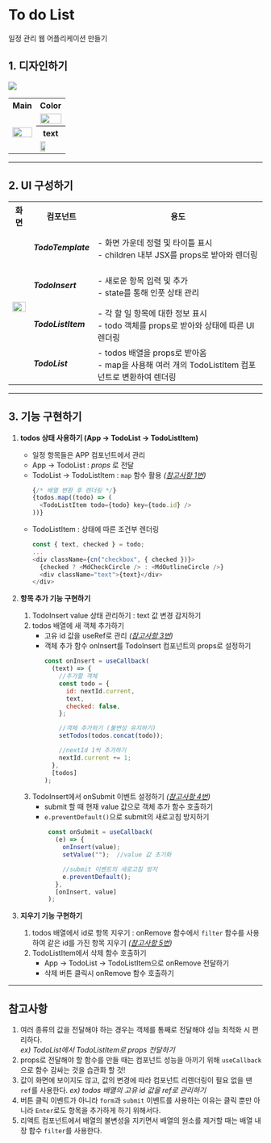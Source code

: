 # To do List
일정 관리 웹 어플리케이션 만들기



## 1. 디자인하기
<img src="https://img.shields.io/badge/adobexd-FF61F6?style=for-the-badge&logo=adobexd&logoColor=white">

<table>
 <tr>
  <th>Main</th>
  <th>Color</th>
 </tr>
 <tr>
  <td rowspan="3"><img width="100%" src="https://github.com/OhHyeonJu0415/React-handling-skills/assets/71424881/f1a38022-ce84-4370-acee-36f599bdc977"/></td>
  <td><img width="100%" src="https://github.com/OhHyeonJu0415/React-handling-skills/assets/71424881/525642a7-1b0b-4a09-9145-69be0cb89704"/></td>
 </tr>
 <tr>
  <th>text</th>
 </tr>
 <tr>
  <td><img width="50%" src="https://github.com/OhHyeonJu0415/React-handling-skills/assets/71424881/c5e43b95-227a-45b4-8701-59541f2ac7a3"/></td>
 </tr>
</table>



---

## 2. UI 구성하기

<table>
 <tr>
    <th>화면</th>
    <th>컴포넌트</th>
    <th>용도</th>
  </tr>
  <tr>
    <td rowspan="4"><img width="100%" src="https://github.com/OhHyeonJu0415/React-handling-skills/assets/71424881/93c4a636-d5a4-4cd6-b162-db382fb7d601"/></td>
    <td><h5>TodoTemplate<h5/></td>
    <td>- 화면 가운데 정렬 및 타이틀 표시<br>- children 내부 JSX를 props로 받아와 렌더링</td>
  </tr>
  <tr>
     <td><h5>TodoInsert<h5/></td>
     <td>- 새로운 항목 입력 및 추가<br>- state를 통해 인풋 상태 관리</td>
  </tr>
  <tr>
     <td><h5>TodoListItem<h5/></td>
     <td>- 각 할 일 항목에 대한 정보 표시<br>- todo 객체를 props로 받아와 상태에 따른 UI 렌더링</td>
  </tr>
  <tr>
     <td><h5>TodoList<h5/></td>
     <td>- todos 배열을 props로 받아옴<br>- map을 사용해 여러 개의 TodoListItem 컴포넌트로 변환하여 렌더링</td>
  </tr>
</table>

---

## 3. 기능 구현하기

1. __todos 상태 사용하기 (App -> TodoList -> TodoListItem)__
   * 일정 항목들은 APP 컴포넌트에서 관리
   * App -> TodoList : _props_ 로 전달
   * TodoList -> TodoListItem : `map` 함수 활용 _([참고사항 1번](#참고사항))_
       ```javascript
     {/* 배열 변환 후 렌더링 */}
       {todos.map((todo) => (
         <TodoListItem todo={todo} key={todo.id} />
       ))}
       ```
   * TodoListItem : 상태에 따른 조건부 렌더링
      ```javascript
      const { text, checked } = todo;
      ...
      <div className={cn("checkbox", { checked })}>
        {checked ? <MdCheckCircle /> : <MdOutlineCircle />}
        <div className="text">{text}</div>
      </div>
      ```


2. __항목 추가 기능 구현하기__
   1. TodoInsert value 상태 관리하기 : text 값 변경 감지하기
   2. todos 배열에 새 객체 추가하기
      * 고유 id 값을 useRef로 관리 _([참고사항 3번](#참고사항))_
      * 객체 추가 함수 onInsert를 TodoInsert 컴포넌트의 props로 설정하기
         ```javascript
         const onInsert = useCallback(
           (text) => {
             //추가할 객체
             const todo = {
               id: nextId.current,
               text,
               checked: false,
             };
       
             //객체 추가하기 (불변성 유지하기)
             setTodos(todos.concat(todo));
       
             //nextId 1씩 추가하기
             nextId.current += 1;
           },
           [todos]
         );
         ```
   3. TodoInsert에서 onSubmit 이벤트 설정하기 _([참고사항 4번](#참고사항))_
      * submit 할 때 현재 value 값으로 객체 추가 함수 호출하기
      * `e.preventDefault()`으로 submit의 새로고침 방지하기
         ```javascript
          const onSubmit = useCallback(
            (e) => {
              onInsert(value);
              setValue("");  //value 값 초기화
        
              //submit 이벤트의 새로고침 방지
              e.preventDefault();
            },
            [onInsert, value]
          );
         ```

3. __지우기 기능 구현하기__
   1. todos 배열에서 id로 항목 지우기 : onRemove 함수에서 `filter` 함수를 사용하여 같은 id를 가진 항목 지우기 _([참고사항 5번](#참고사항))_
   2. TodoListItem에서 삭제 함수 호출하기
      * App -> TodoList -> TodoListItem으로 onRemove 전달하기
      * 삭제 버튼 클릭시 onRemove 함수 호출하기

---

## 참고사항
1. 여러 종류의 값을 전달해야 하는 경우는 객체를 통째로 전달해야 성능 최적화 시 편리하다. <br>
   _ex) TodoList에서 TodoListItem로 props 전달하기_
2. props로 전달해야 할 함수를 만들 때는 컴포넌트 성능을 아끼기 위해 `useCallback`으로 함수 감싸는 것을 습관화 할 것!
3. 값이 화면에 보이지도 않고, 값의 변경에 따라 컴포넌트 리렌더링이 필요 없을 땐 `ref`를 사용한다.
   _ex) todos 배열의 고유 id 값을 ref로 관리하기_
4. 버튼 클릭 이벤트가 아니라 `form`과 `submit` 이벤트를 사용하는 이유는 클릭 뿐만 아니라 `Enter`로도 항목을 추가하게 하기 위해서다.
5. 리액트 컴포넌트에서 배열의 불변성을 지키면서 배열의 원소를 제거할 때는 배열 내장 함수 `filter`를 사용한다.
